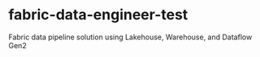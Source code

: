# fabric-data-engineer-test
 Fabric data pipeline solution using Lakehouse, Warehouse, and Dataflow Gen2
